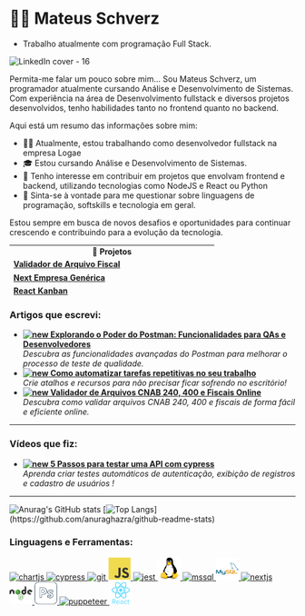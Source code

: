 # **👨‍💻 Mateus Schverz**

- Trabalho atualmente com programação Full Stack.

![LinkedIn cover - 16](https://github.com/matefs/matefs/assets/30128774/0ea0b6d3-eab9-4db3-b064-44f2e2c59a04)

Permita-me falar um pouco sobre mim... Sou Mateus Schverz, um programador atualmente cursando Análise e Desenvolvimento de Sistemas. Com experiência na área de Desenvolvimento fullstack e diversos projetos desenvolvidos, tenho habilidades tanto no frontend quanto no backend.

Aqui está um resumo das informações sobre mim:

- 👨‍💻 Atualmente, estou trabalhando como desenvolvedor fullstack na empresa Logae
- 🎓 Estou cursando Análise e Desenvolvimento de Sistemas.
- 🤝 Tenho interesse em contribuir em projetos que envolvam frontend e backend, utilizando tecnologias como NodeJS e React ou Python
- 💬 Sinta-se à vontade para me questionar sobre linguagens de programação, softskills e tecnologia em geral. 

Estou sempre em busca de novos desafios e oportunidades para continuar crescendo e contribuindo para a evolução da tecnologia.

<table style="border-collapse: collapse; width: 100%; height: 90px;" border="0">
  <tbody>
    <tr align='center'>
      <td style="width: 99.8273%; text-align: center;"><strong>🎁&nbsp;Projetos</strong></td>
    </tr>
    <tr style="height: 18px;">
      <td style="width: 99.8273%; height: 18px;"><strong><a href="https://github.com/matefs/validador-de-arquivo-fiscal">Validador de Arquivo Fiscal</a></strong></td>
    </tr>
    <tr style="height: 18px;">
      <td style="width: 99.8273%; height: 18px;"><strong><a href="https://github.com/matefs/next-empresa-generica">Next Empresa Genérica</a></strong></td>
    </tr>
    <tr style="height: 18px;">
      <td style="width: 99.8273%; height: 18px;"><strong><a href="https://github.com/matefs/react-kanban-simples">React Kanban</a></strong></td>
    </tr>
    <tr style="height: 18px;">
      <td style="width: 99.8273%; text-align: left; height: 18px;"><strong><a href="https://github.com/matefs/calculadora_investimento_django">Calculadora de investimentos</a></strong></td>
    </tr>
    <tr style="height: 18px;">
      <td style="width: 99.8273%; text-align: left; height: 18px;"><strong><a href="https://github.com/matefs/MENSAGERIA-FULLSTACK">Mensageria Fullstack</a></strong></td>
    </tr>
    <tr style="height: 18px;">
      <td style="width: 99.8273%; text-align: left; height: 18px;"><strong><a href="https://psmytxt.netlify.app/">Photoshop My Text</a></strong></td>
    </tr> 
    <tr style="height: 18px;">
      <td style="width: 99.8273%; height: 18px;"><strong><a href="https://github.com/matefs/calcular-juros-composto-banco-central">Calculando Juros Composto Conforme Taxa SELIC</a></strong></td>
    </tr>
    <tr>
      <td style="width: 99.8273%;"><strong><a href="https://github.com/matefs/MINHA-ASSINATURA-DIGITAL">Minha Assinatura Digital</a></strong></td>
    </tr>
  </tbody>
</table>

<h3>Artigos que escrevi:</h3>
<ul>
  <li><a href="https://www.linkedin.com/pulse/explorando-o-poder-do-postman-funcionalidades-para-qas-mateus-schverz?trk=public_profile_article_view"><b><img src="https://em-content.zobj.net/source/apple/391/fire_1f525.png" width="20" alt="new" />  Explorando o Poder do Postman: Funcionalidades para QAs e Desenvolvedores</b></a><br/><i>Descubra as funcionalidades avançadas do Postman para melhorar o processo de teste de qualidade.</i></li> 
  <li><a href="https://www.linkedin.com/pulse/como-automatizar-tarefas-repetitivas-seu-trabalho-mateus-schverz"><b><img src="https://em-content.zobj.net/source/apple/391/fire_1f525.png" width="20" alt="new" />  Como automatizar tarefas repetitivas no seu trabalho</b></a><br/><i>Crie atalhos e recursos para não precisar ficar sofrendo no escritório!</i></li> 
  <li><a href="https://www.linkedin.com/pulse/validador-de-arquivos-cnab-240-400-e-fiscais-online-mateus-schverz"><b><img src="https://em-content.zobj.net/source/apple/391/fire_1f525.png" width="20" alt="new" />  Validador de Arquivos CNAB 240, 400 e Fiscais Online</b></a><br/><i>Descubra como validar arquivos CNAB 240, 400 e fiscais de forma fácil e eficiente online.</i></li> 
</ul>

<hr>

<h3>Vídeos que fiz:</h3>
<ul>
  <li><a href="https://youtu.be/ffUJqdvk-kY"><b><img src="https://em-content.zobj.net/source/apple/391/fire_1f525.png" width="20" alt="new" />  5 Passos para testar uma API com cypress </b></a><br/><i> Aprenda criar testes automáticos de autenticação, exibição de registros e cadastro de usuários !</i></li> 
</ul>

<hr>

![Anurag's GitHub stats](https://github-readme-stats.vercel.app/api?username=matefs&theme=dark&show_icons=true&custom_title=Status%20do%20meu%20Github) [![Top Langs](https://github-readme-stats.vercel.app/api/top-langs/?username=matefs&theme=dark&layout=compact&custom_title=Linguagens%20mais%20utilizadas:)](https://github.com/anuraghazra/github-readme-stats)

<h3 align="left">Linguagens e Ferramentas:</h3>
<p align="left"> <a href="https://www.chartjs.org" target="_blank" rel="noreferrer"> <img src="https://www.chartjs.org/media/logo-title.svg" alt="chartjs" width="40" height="40"/> </a> <a href="https://www.cypress.io" target="_blank" rel="noreferrer"> <img src="https://user-images.githubusercontent.com/30128774/227810182-1729ca31-bda1-4a0f-8f39-f6d37577a054.png" alt="cypress" width="40" height="40"/> </a> <a href="https://git-scm.com/" target="_blank" rel="noreferrer"> <img src="https://www.vectorlogo.zone/logos/git-scm/git-scm-icon.svg" alt="git" width="40" height="40"/> </a> <a href="https://developer.mozilla.org/en-US/docs/Web/JavaScript" target="_blank" rel="noreferrer"> <img src="https://raw.githubusercontent.com/devicons/devicon/master/icons/javascript/javascript-original.svg" alt="javascript" width="40" height="40"/> </a> <a href="https://jestjs.io" target="_blank" rel="noreferrer"> <img src="https://www.vectorlogo.zone/logos/jestjsio/jestjsio-icon.svg" alt="jest" width="40" height="40"/> </a> <a href="https://www.linux.org/" target="_blank" rel="noreferrer"> <img src="https://raw.githubusercontent.com/devicons/devicon/master/icons/linux/linux-original.svg" alt="linux" width="40" height="40"/> </a> <a href="https://www.microsoft.com/en-us/sql-server" target="_blank" rel="noreferrer"> <img src="https://www.svgrepo.com/show/303229/microsoft-sql-server-logo.svg" alt="mssql" width="40" height="40"/> </a> <a href="https://www.mysql.com/" target="_blank" rel="noreferrer"> <img src="https://raw.githubusercontent.com/devicons/devicon/master/icons/mysql/mysql-original-wordmark.svg" alt="mysql" width="40" height="40"/> </a> <a href="https://nextjs.org/" target="_blank" rel="noreferrer"> <img src="https://cdn.worldvectorlogo.com/logos/nextjs-2.svg" alt="nextjs" width="40" height="40"/> </a> <a href="https://nodejs.org" target="_blank" rel="noreferrer"> <img src="https://raw.githubusercontent.com/devicons/devicon/master/icons/nodejs/nodejs-original-wordmark.svg" alt="nodejs" width="40" height="40"/> </a> <a href="https://www.photoshop.com/en" target="_blank" rel="noreferrer"> <img src="https://raw.githubusercontent.com/devicons/devicon/master/icons/photoshop/photoshop-line.svg" alt="photoshop" width="40" height="40"/> </a> <a href="https://github.com/puppeteer/puppeteer" target="_blank" rel="noreferrer"> <img src="https://www.vectorlogo.zone/logos/pptrdev/pptrdev-official.svg" alt="puppeteer" width="40" height="40"/> </a> <a href="https://reactjs.org/" target="_blank" rel="noreferrer"> <img src="https://raw.githubusercontent.com/devicons/devicon/master/icons/react/react-original-wordmark.svg" alt="react" width="40" height="40"/> </a> </p>
